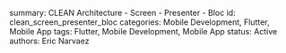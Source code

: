 summary: CLEAN Architecture - Screen - Presenter - Bloc
id: clean_screen_presenter_bloc
categories: Mobile Development, Flutter, Mobile App
tags:  Flutter, Mobile Development, Mobile App
status:  Active
authors: Eric Narvaez